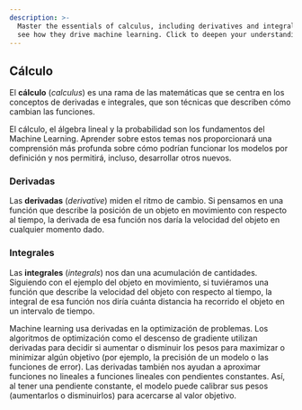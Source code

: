 ```yaml
---
description: >-
  Master the essentials of calculus, including derivatives and integrals, and
  see how they drive machine learning. Click to deepen your understanding!
---
```

## Cálculo

El **cálculo** (*calculus*) es una rama de las matemáticas que se centra en los conceptos de derivadas e integrales, que son técnicas que describen cómo cambian las funciones.

El cálculo, el álgebra lineal y la probabilidad son los fundamentos del Machine Learning. Aprender sobre estos temas nos proporcionará una comprensión más profunda sobre cómo podrían funcionar los modelos por definición y nos permitirá, incluso, desarrollar otros nuevos.

### Derivadas

Las **derivadas** (*derivative*) miden el ritmo de cambio. Si pensamos en una función que describe la posición de un objeto en movimiento con respecto al tiempo, la derivada de esa función nos daría la velocidad del objeto en cualquier momento dado.

### Integrales

Las **integrales** (*integrals*) nos dan una acumulación de cantidades. Siguiendo con el ejemplo del objeto en movimiento, si tuviéramos una función que describe la velocidad del objeto con respecto al tiempo, la integral de esa función nos diría cuánta distancia ha recorrido el objeto en un intervalo de tiempo.

Machine learning usa derivadas en la optimización de problemas. Los algoritmos de optimización como el descenso de gradiente utilizan derivadas para decidir si aumentar o disminuir los pesos para maximizar o minimizar algún objetivo (por ejemplo, la precisión de un modelo o las funciones de error). Las derivadas también nos ayudan a aproximar funciones no lineales a funciones lineales con pendientes constantes. Así, al tener una pendiente constante, el modelo puede calibrar sus pesos (aumentarlos o disminuirlos) para acercarse al valor objetivo.